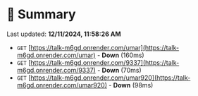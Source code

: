 # 📖 Summary
Last updated: **12/11/2024, 11:58:26 AM**

- `GET` [https://talk-m6gd.onrender.com/umar](https://talk-m6gd.onrender.com/umar) - **Down** (160ms)
- `GET` [https://talk-m6gd.onrender.com/9337](https://talk-m6gd.onrender.com/9337) - **Down** (70ms)
- `GET` [https://talk-m6gd.onrender.com/umar920](https://talk-m6gd.onrender.com/umar920) - **Down** (98ms)
